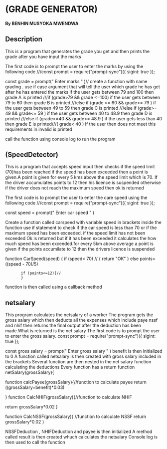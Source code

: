 # (GRADE GENERATOR)

#### By BENHIN MUSYOKA MWENDWA

## Description
This is a program that generates  the grade you get and then prints the grade after you have input the marks

The first code is to prompt the user to enter the marks by using the following code ///const prompt = require("prompt-sync")({ sigint: true });

const grade = prompt(" Enter marks  " )//
create a function with name grading .
use if case argument that will tell the user which grade he has get after he has entered the marks
if the user gets between 79 and 100 then grade A is printed ///if (grade>79 && grade <=100)
if the user gets between 79 to 60 then grade B is printed ///else if  (grade >= 60 && grade<= 79 )
if the user gets between 49 to 59 then grade C is printed ///else if  (grade>= 49 && grade<= 59 )
if the user gets between 40 to 48.9 then grade D is printed ///else if  (grade>=40 && grade<= 48.9 )
if the user gets less than 40 then grade E is printed///( grade< 40 )
If the user then does not meet this requirements in invalid is printed

call the function using console log to run the program


## (SpeedDetector)
This is a program that accepts speed input then checks if the speed limit (70)has been reached if the speed has been exceeded then a point is given.A point is given for every 5 kms above the speed limit which is 70. If the driver accumulates points to 12 then his licence is suspended otherwise if the driver does not reach the maximum speed then ok is returned

The first code is to prompt the user to enter the care speed using the following code ///const prompt = require("prompt-sync")({ sigint: true });

const speed = prompt(" Enter car speed  " )


Create a function called carspeed with variable speed in brackets
inside the function use if statement to check if the car speed is less than 70 or if the maximum speed has been exceeded.
if the speed limit has not been exceeded Ok is returned but if it has been exceeded it calculates the how much speed has been exceeded.for every 5km above average a point is given
if the points accumilate to 12 then the drivers licence is suspended

function CarSpeed(speed) {
    if (speed< 70) //
    { 
        return "OK"
    } else 
        points= ((speed - 70)/5)
    


           if (points<=12){//
           }

function is then called using a callback method


## netsalary
This program calculates the netsalary of a worker
The program gets the gross salary which then deducts all the expenses which include paye nssf and nhif then returns the final output after the deduction has been made.What is returned is the net salary
The first code is to prompt the user to enter the gross salary.
const prompt = require("prompt-sync")({ sigint: true });

const gross salary = prompt(" Enter gross salary " )
benefit is then initialized to 0
A function called netsalary is then created with gross salary included in the brackets
Several function are then nested in the net salary function calculating the deductions
 Every function has a return 
 function netSalary(grossSalary){

function calcPayee(grossSalary){//function to calculate payee
    return ((grossSalary+benefit)*0.03)

}
function CalcNHIF(grossSalary){//function to calculate NHIF

   return grossSalary*0.02 }


   function CalcNSSF(grossSalary){ //function to calculate NSSF
   return  grossSalary*0.02
   }

   NSSFDeduction , NHIFDeduction and payee  is then initialized
   A method called result is then created whuch calculates the netsalary
   Console log is then used to call the function

